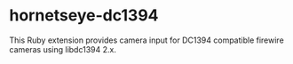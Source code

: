 hornetseye-dc1394
======
This Ruby extension provides camera input for DC1394 compatible firewire cameras using libdc1394 2.x.
